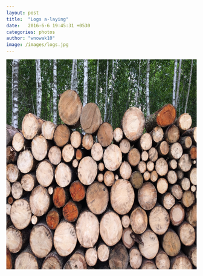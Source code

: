 ```yaml
---
layout: post
title:  "Logs a-laying"
date:   2016-6-6 19:45:31 +0530
categories: photos
author: "wnowak10"
image: /images/logs.jpg
---
```


<!-- 
![](/images/logs.jpg)
*caption* -->

<a href="{{site.url}}/piconly">
	<img src="/images/logs.jpg" alt="Drawing" style="width: 740px; height: 555px"/>
</a>